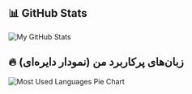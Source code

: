 ## 📊 GitHub Stats
![My GitHub Stats](https://github-readme-stats.vercel.app/api?username=mahshid1378&show_icons=true&theme=radical)

## 🔥 زبان‌های پرکاربرد من (نمودار دایره‌ای)
<img src="https://github.com/mahshid1378/mahshid1378/blob/main/metrics.svg" alt="Most Used Languages Pie Chart" />
